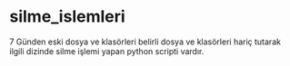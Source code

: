 # silme_islemleri

7 Günden eski dosya ve klasörleri belirli dosya ve klasörleri hariç tutarak ilgili dizinde silme işlemi yapan python scripti vardır.
